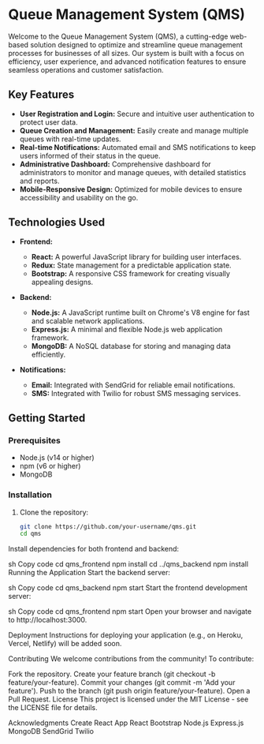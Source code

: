 # Queue Management System (QMS)

Welcome to the Queue Management System (QMS), a cutting-edge web-based solution designed to optimize and streamline queue management processes for businesses of all sizes. Our system is built with a focus on efficiency, user experience, and advanced notification features to ensure seamless operations and customer satisfaction.

## Key Features

- **User Registration and Login:** Secure and intuitive user authentication to protect user data.
- **Queue Creation and Management:** Easily create and manage multiple queues with real-time updates.
- **Real-time Notifications:** Automated email and SMS notifications to keep users informed of their status in the queue.
- **Administrative Dashboard:** Comprehensive dashboard for administrators to monitor and manage queues, with detailed statistics and reports.
- **Mobile-Responsive Design:** Optimized for mobile devices to ensure accessibility and usability on the go.

## Technologies Used

- **Frontend:**
  - **React:** A powerful JavaScript library for building user interfaces.
  - **Redux:** State management for a predictable application state.
  - **Bootstrap:** A responsive CSS framework for creating visually appealing designs.

- **Backend:**
  - **Node.js:** A JavaScript runtime built on Chrome's V8 engine for fast and scalable network applications.
  - **Express.js:** A minimal and flexible Node.js web application framework.
  - **MongoDB:** A NoSQL database for storing and managing data efficiently.

- **Notifications:**
  - **Email:** Integrated with SendGrid for reliable email notifications.
  - **SMS:** Integrated with Twilio for robust SMS messaging services.

## Getting Started

### Prerequisites

- Node.js (v14 or higher)
- npm (v6 or higher)
- MongoDB

### Installation

1. Clone the repository:

   ```sh
   git clone https://github.com/your-username/qms.git
   cd qms
Install dependencies for both frontend and backend:

sh
Copy code
cd qms_frontend
npm install
cd ../qms_backend
npm install
Running the Application
Start the backend server:

sh
Copy code
cd qms_backend
npm start
Start the frontend development server:

sh
Copy code
cd qms_frontend
npm start
Open your browser and navigate to http://localhost:3000.

Deployment
Instructions for deploying your application (e.g., on Heroku, Vercel, Netlify) will be added soon.

Contributing
We welcome contributions from the community! To contribute:

Fork the repository.
Create your feature branch (git checkout -b feature/your-feature).
Commit your changes (git commit -m 'Add your feature').
Push to the branch (git push origin feature/your-feature).
Open a Pull Request.
License
This project is licensed under the MIT License - see the LICENSE file for details.

Acknowledgments
Create React App
React Bootstrap
Node.js
Express.js
MongoDB
SendGrid
Twilio
